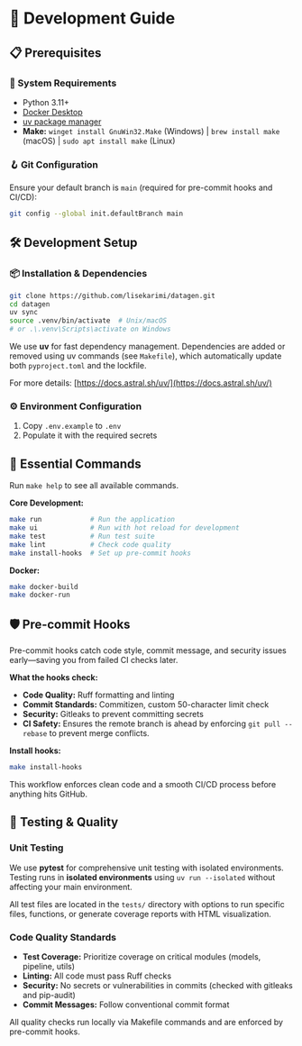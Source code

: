 # 🔧 Development Guide

## 📋 Prerequisites

### 🔧 System Requirements
- Python 3.11+
- [Docker Desktop](https://www.docker.com/products/docker-desktop/)
- [uv package manager](https://docs.astral.sh/uv/getting-started/installation/)
- **Make:** `winget install GnuWin32.Make` (Windows) | `brew install make` (macOS) | `sudo apt install make` (Linux)

### 🪝 Git Configuration
Ensure your default branch is `main` (required for pre-commit hooks and CI/CD):
```bash
git config --global init.defaultBranch main
```

## 🛠️ Development Setup

### 📦 Installation & Dependencies
```bash
git clone https://github.com/lisekarimi/datagen.git
cd datagen
uv sync
source .venv/bin/activate  # Unix/macOS
# or .\.venv\Scripts\activate on Windows
```

We use **uv** for fast dependency management. Dependencies are added or removed using uv commands (see `Makefile`), which automatically update both `pyproject.toml` and the lockfile.

For more details: [https://docs.astral.sh/uv/](https://docs.astral.sh/uv/)

### ⚙️ Environment Configuration
1. Copy `.env.example` to `.env`
2. Populate it with the required secrets


## 🚀 Essential Commands

Run `make help` to see all available commands.

**Core Development:**
```bash
make run            # Run the application
make ui             # Run with hot reload for development
make test           # Run test suite
make lint           # Check code quality
make install-hooks  # Set up pre-commit hooks
```

**Docker:**
```bash
make docker-build
make docker-run
```

## 🛡️ Pre-commit Hooks

Pre-commit hooks catch code style, commit message, and security issues early—saving you from failed CI checks later.

**What the hooks check:**
- **Code Quality:** Ruff formatting and linting
- **Commit Standards:** Commitizen, custom 50-character limit check
- **Security:** Gitleaks to prevent committing secrets
- **CI Safety:** Ensures the remote branch is ahead by enforcing `git pull --rebase` to prevent merge conflicts.

**Install hooks:**
```bash
make install-hooks
```

This workflow enforces clean code and a smooth CI/CD process before anything hits GitHub.


## 🧪 Testing & Quality

### Unit Testing
We use **pytest** for comprehensive unit testing with isolated environments. Testing runs in **isolated environments** using `uv run --isolated` without affecting your main environment.

All test files are located in the `tests/` directory with options to run specific files, functions, or generate coverage reports with HTML visualization.

### Code Quality Standards
- **Test Coverage:** Prioritize coverage on critical modules (models, pipeline, utils)
- **Linting:** All code must pass Ruff checks
- **Security:** No secrets or vulnerabilities in commits (checked with gitleaks and pip-audit)
- **Commit Messages:** Follow conventional commit format

All quality checks run locally via Makefile commands and are enforced by pre-commit hooks.
